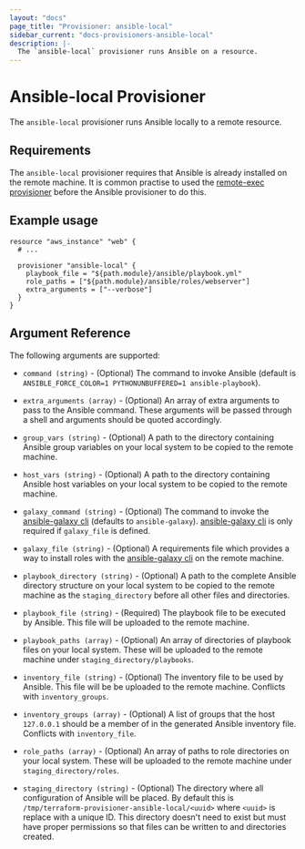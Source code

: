 ```yaml
---
layout: "docs"
page_title: "Provisioner: ansible-local"
sidebar_current: "docs-provisioners-ansible-local"
description: |-
  The `ansible-local` provisioner runs Ansible on a resource.
---
```



# Ansible-local Provisioner

The `ansible-local` provisioner runs Ansible locally to a remote
resource.

## Requirements

The `ansible-local` provisioner requires that Ansible is already installed on the remote machine. It is common practise
to used the [remote-exec provisioner](/docs/provisioners/remote-exec.html) before the Ansible provisioner to do this.

## Example usage

```hcl
resource "aws_instance" "web" {
  # ...

  provisioner "ansible-local" {
    playbook_file = "${path.module}/ansible/playbook.yml"
    role_paths = ["${path.module}/ansible/roles/webserver"]
    extra_arguments = ["--verbose"]
  }
}
```

## Argument Reference

The following arguments are supported:

* `command (string)` - (Optional) The command to invoke Ansible (default is
`ANSIBLE_FORCE_COLOR=1 PYTHONUNBUFFERED=1 ansible-playbook`).

* `extra_arguments (array)` - (Optional) An array of extra arguments to pass to the Ansible command. These arguments
will be passed through a shell and arguments should be quoted accordingly.

* `group_vars (string)` - (Optional) A path to the directory containing Ansible group variables on your local system to
be copied to the remote machine.

* `host_vars (string)` - (Optional) A path to the directory containing Ansible host variables on your local system to
be copied to the remote machine.

* `galaxy_command (string)` - (Optional) The command to invoke the
[ansible-galaxy cli](http://docs.ansible.com/ansible/galaxy.html#the-ansible-galaxy-command-line-tool) (defaults to
`ansible-galaxy`). [ansible-galaxy cli](http://docs.ansible.com/ansible/galaxy.html#the-ansible-galaxy-command-line-tool)
is only required if `galaxy_file` is defined.

* `galaxy_file (string)` - (Optional) A requirements file which provides a way to install roles with the
[ansible-galaxy cli](http://docs.ansible.com/ansible/galaxy.html#the-ansible-galaxy-command-line-tool) on the remote machine.

* `playbook_directory (string)` - (Optional) A path to the complete Ansible directory structure on your local system to
be copied to the remote machine as the `staging_directory` before all other files and directories.

* `playbook_file (string)` - (Required) The playbook file to be executed by Ansible. This file will be uploaded to the
remote machine. 

* `playbook_paths (array)` - (Optional) An array of directories of playbook files on your local system. These will be
uploaded to the remote machine under `staging_directory/playbooks`.

* `inventory_file (string)` - (Optional) The inventory file to be used by Ansible. This file will be be uploaded to the
remote machine. Conflicts with `inventory_groups`.

* `inventory_groups (array)` - (Optional) A list of groups that the host `127.0.0.1` should be a member of in the 
generated Ansible inventory file. Conflicts with `inventory_file`.

* `role_paths (array)` - (Optional) An array of paths to role directories on your local system. These will be uploaded
to the remote machine under `staging_directory/roles`.

* `staging_directory (string)` - (Optional) The directory where all configuration of Ansible will be placed. By default
this is `/tmp/terraform-provisioner-ansible-local/<uuid>` where `<uuid>` is replace with a unique ID. This directory
doesn't need to exist but must have proper permissions so that files can be written to and directories created. 
